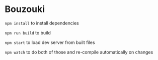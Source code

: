 # Bouzouki

`npm install` to install dependencies

`npm run build` to build

`npm start` to load dev server from built files

`npm watch` to do both of those and re-compile automatically on changes
